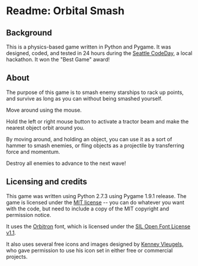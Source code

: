 # Readme: Orbital Smash

## Background

This is a physics-based game written in Python and Pygame. 
It was designed, coded, and tested in 24 hours during the [Seattle CodeDay][1], a local hackathon.
It won the "Best Game" award!


## About

The purpose of this game is to smash enemy starships to rack up points, and survive as long as
you can without being smashed yourself.

Move around using the mouse.

Hold the left or right mouse button to activate a tractor beam and make the nearest object 
orbit around you.

By moving around, and holding an object, you can use it as a sort of hammer to smash enemies,
or fling objects as a projectile by transferring force and momentum.

Destroy all enemies to advance to the next wave!


## Licensing and credits

This game was written using Python 2.7.3 using Pygame 1.9.1 release. The game is licensed under
the [MIT license][2] -- you can do whatever you want with the code, but need to include a copy of
the MIT copyright and permission notice.

It uses the [Orbitron][3] font, which is licensed under the [SIL Open Font License v1.1][4].

It also uses several free icons and images designed by [Kenney Vleugels][5], who gave permission
to use his icon set in either free or commercial projects.



[1]: http://seattle.codeday.org/
[2]: http://opensource.org/licenses/MIT
[3]: https://github.com/theleagueof/orbitron/
[4]: http://scripts.sil.org/OFL
[5]: http://www.kenney.nl